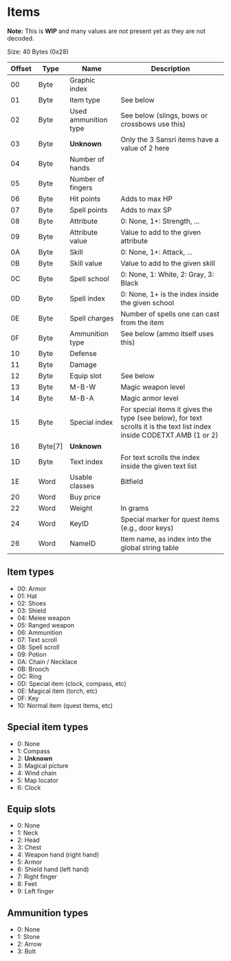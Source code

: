# Items

**Note:** This is **WIP** and many values are not present yet as they are not decoded.


Size: 40 Bytes (0x28)

Offset | Type | Name | Description
--- | --- | --- | ---
00 | Byte | Graphic index |
01 | Byte | Item type | See below
02 | Byte | Used ammunition type | See below (slings, bows or crossbows use this)
03 | Byte | **Unknown** | Only the 3 Sansri items have a value of 2 here
04 | Byte | Number of hands |
05 | Byte | Number of fingers |
06 | Byte | Hit points | Adds to max HP
07 | Byte | Spell points | Adds to max SP
08 | Byte | Attribute | 0: None, 1+: Strength, ...
09 | Byte | Attribute value | Value to add to the given attribute
0A | Byte | Skill | 0: None, 1+: Attack, ...
0B | Byte | Skill value | Value to add to the given skill
0C | Byte | Spell school | 0: None, 1: White, 2: Gray, 3: Black
0D | Byte | Spell index | 0: None, 1+ is the index inside the given school
0E | Byte | Spell charges | Number of spells one can cast from the item
0F | Byte | Ammunition type | See below (ammo itself uses this)
10 | Byte | Defense |
11 | Byte | Damage |
12 | Byte | Equip slot | See below
13 | Byte | M-B-W | Magic weapon level
14 | Byte | M-B-A | Magic armor level
15 | Byte | Special index | For special items it gives the type (see below), for text scrolls it is the text list index inside CODETXT.AMB (1 or 2)
16 | Byte[7] | **Unknown** |
1D | Byte | Text index | For text scrolls the index inside the given text list
1E | Word | Usable classes | Bitfield
20 | Word | Buy price |
22 | Word | Weight | In grams
24 | Word | KeyID | Special marker for quest items (e.g., door keys)
26 | Word | NameID | Item name, as index into the global string table

## Item types

- 00: Armor
- 01: Hat
- 02: Shoes
- 03: Shield
- 04: Melee weapon
- 05: Ranged weapon
- 06: Ammunition
- 07: Text scroll
- 08: Spell scroll
- 09: Potion
- 0A: Chain / Necklace
- 0B: Brooch
- 0C: Ring
- 0D: Special item (clock, compass, etc)
- 0E: Magical item (torch, etc)
- 0F: Key
- 10: Normal item (quest items, etc)

## Special item types

- 0: None
- 1: Compass
- 2: **Unknown**
- 3: Magical picture
- 4: Wind chain
- 5: Map locator
- 6: Clock

## Equip slots

- 0: None
- 1: Neck
- 2: Head
- 3: Chest
- 4: Weapon hand (right hand)
- 5: Armor
- 6: Shield hand (left hand)
- 7: Right finger
- 8: Feet
- 9: Left finger

## Ammunition types

- 0: None
- 1: Stone
- 2: Arrow
- 3: Bolt
